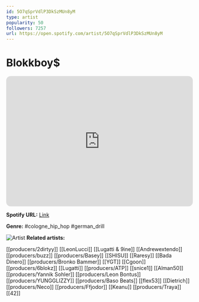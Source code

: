 ```yaml
---
id: 5O7qSprVdlP3DkSzMUn8yM
type: artist
popularity: 50
followers: 7257
url: https://open.spotify.com/artist/5O7qSprVdlP3DkSzMUn8yM
---
```

# Blokkboy$

<iframe style="border-radius:12px" src="https://open.spotify.com/embed/artist/5O7qSprVdlP3DkSzMUn8yM" width="100%" height="352" frameBorder="0" allowfullscreen="" allow="autoplay; clipboard-write; encrypted-media; fullscreen; picture-in-picture" loading="lazy"></iframe>

**Spotify URL:** [Link](https://open.spotify.com/artist/5O7qSprVdlP3DkSzMUn8yM)

**Genre:**  #cologne_hip_hop #german_drill

![Artist](https://i.scdn.co/image/ab6761610000e5ebaf7f54f8c261819d1b723188)
**Related artists:**

[[producers/2dirtyy]]
[[LeonLucci]]
[[Lugatti & 9ine]]
[[Andrewextendo]]
[[producers/buzz]]
[[producers/Basey]]
[[SHISU]]
[[Raresy]]
[[Bada Dinero]]
[[producers/Bronko Bammer]]
[[YGT]]
[[Cgoon]]
[[producers/6blokz]]
[[Lugatti]]
[[producers/ATP]]
[[snice1]]
[[Alman50]]
[[producers/Yannik Sohler]]
[[producers/Leon Bontus]]
[[producers/YUNGGLIZZY]]
[[producers/Baso Beats]]
[[flex53]]
[[Dietrich]]
[[producers/Neco]]
[[producers/Ffjodor]]
[[Keanu]]
[[producers/Traya]]
[[42]]
